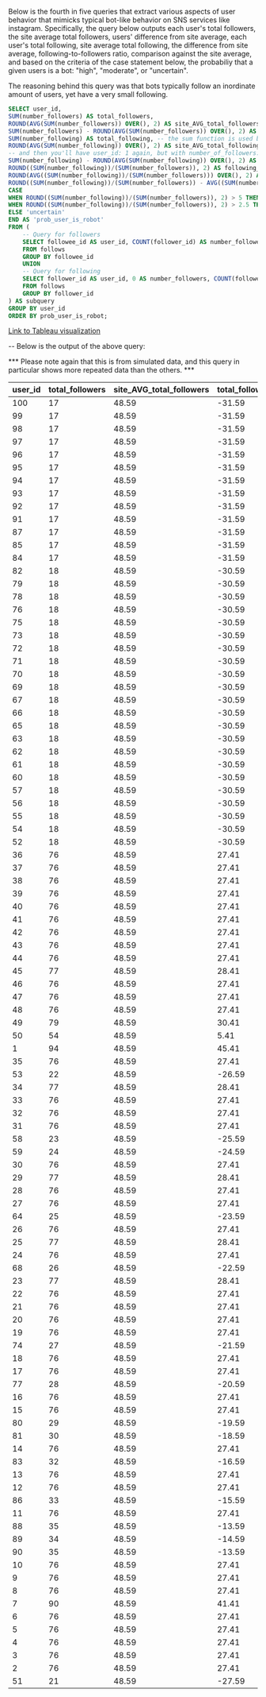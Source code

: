 Below is the fourth in five queries that extract various aspects of user 
behavior that mimicks typical bot-like behavior on SNS services like instagram. 
Specifically, the query below outputs each user's total followers, the site
average total followers, users' difference from site average, each user's total
following, site average total following, the difference from site average, 
following-to-followers ratio, comparison against the site average, and based on
the criteria of the case statement below, the probabiliy that a given users is 
a bot: "high", "moderate", or "uncertain".

The reasoning behind this query was that bots typically follow an inordinate
amount of users, yet have a very small following. 



```sql
SELECT user_id, 
SUM(number_followers) AS total_followers, 
ROUND(AVG(SUM(number_followers)) OVER(), 2) AS site_AVG_total_followers,
SUM(number_followers) - ROUND(AVG(SUM(number_followers)) OVER(), 2) AS total_followers_diff_from_AVG,
SUM(number_following) AS total_following, -- the sum function is used because the union add the two subquerries togeth in rows, so e.g. you have user_id: 1, total_followers: 5, total_following: 0
ROUND(AVG(SUM(number_following)) OVER(), 2) AS site_AVG_total_following,
-- and then you'll have user_id: 1 again, but with number_of_followers: 0 and number_following: 4. these need to be combined/added and a GROUP BY or COUNT() won't do that, it has to be summed.
SUM(number_following) - ROUND(AVG(SUM(number_following)) OVER(), 2) AS total_following_diff_from_AVG,
ROUND((SUM(number_following))/(SUM(number_followers)), 2) AS following_followers_ratio, 
ROUND(AVG((SUM(number_following))/(SUM(number_followers))) OVER(), 2) AS site_AVG_following_followers_ratio,
ROUND((SUM(number_following))/(SUM(number_followers)) - AVG((SUM(number_following))/(SUM(number_followers))) OVER(), 2) AS 'following_followers_ratio_diff_from_AVG',
CASE 
WHEN ROUND((SUM(number_following))/(SUM(number_followers)), 2) > 5 THEN 'high' -- As mentioned above, the cutoffs would be more consistent with real-world number if they were around 100 and 25 for 'high' and 'moderate', but due to the limitations of the data, 5 and 2.5 were used to simply demonstrate the query.
WHEN ROUND((SUM(number_following))/(SUM(number_followers)), 2) > 2.5 THEN 'moderate'
ELSE 'uncertain'
END AS 'prob_user_is_robot'
FROM (
    -- Query for followers
    SELECT followee_id AS user_id, COUNT(follower_id) AS number_followers, 0 AS number_following -- 0 is placed here because this query is only retrieving the number of followers (can't do both in one query)
    FROM follows
    GROUP BY followee_id
    UNION
    -- Query for following
    SELECT follower_id AS user_id, 0 AS number_followers, COUNT(followee_id) AS number_following -- 0 is used because this query is only retrieving the number following (can't do both in one query)
    FROM follows
    GROUP BY follower_id
) AS subquery
GROUP BY user_id
ORDER BY prob_user_is_robot;
```

[Link to Tableau visualization](https://public.tableau.com/app/profile/aryan.tehrani/viz/Q1_robot_num_likes/Q4?publish=yes)


-- Below is the output of the above query:

*** Please note again that this is from simulated data, and this query in particular
shows more repeated data than the others. *** 

| user_id | total_followers | site_AVG_total_followers | total_followers_diff_from_AVG | total_following | site_AVG_total_following | total_following_diff_from_AVG | following_followers_ratio | site_AVG_following_followers_ratio | following_followers_ratio_diff_from_AVG | prob_user_is_robot |
|---------|-----------------|--------------------------|-------------------------------|-----------------|--------------------------|-------------------------------|---------------------------|------------------------------------|-----------------------------------------|--------------------|
| 100     | 17              | 48.59                    | -31.59                        | 99              | 48.59                    | 50.41                         | 5.82                      | 1.72                               | 4.1                                     | high               |
| 99      | 17              | 48.59                    | -31.59                        | 99              | 48.59                    | 50.41                         | 5.82                      | 1.72                               | 4.1                                     | high               |
| 98      | 17              | 48.59                    | -31.59                        | 99              | 48.59                    | 50.41                         | 5.82                      | 1.72                               | 4.1                                     | high               |
| 97      | 17              | 48.59                    | -31.59                        | 99              | 48.59                    | 50.41                         | 5.82                      | 1.72                               | 4.1                                     | high               |
| 96      | 17              | 48.59                    | -31.59                        | 99              | 48.59                    | 50.41                         | 5.82                      | 1.72                               | 4.1                                     | high               |
| 95      | 17              | 48.59                    | -31.59                        | 99              | 48.59                    | 50.41                         | 5.82                      | 1.72                               | 4.1                                     | high               |
| 94      | 17              | 48.59                    | -31.59                        | 99              | 48.59                    | 50.41                         | 5.82                      | 1.72                               | 4.1                                     | high               |
| 93      | 17              | 48.59                    | -31.59                        | 99              | 48.59                    | 50.41                         | 5.82                      | 1.72                               | 4.1                                     | high               |
| 92      | 17              | 48.59                    | -31.59                        | 99              | 48.59                    | 50.41                         | 5.82                      | 1.72                               | 4.1                                     | high               |
| 91      | 17              | 48.59                    | -31.59                        | 99              | 48.59                    | 50.41                         | 5.82                      | 1.72                               | 4.1                                     | high               |
| 87      | 17              | 48.59                    | -31.59                        | 99              | 48.59                    | 50.41                         | 5.82                      | 1.72                               | 4.1                                     | high               |
| 85      | 17              | 48.59                    | -31.59                        | 99              | 48.59                    | 50.41                         | 5.82                      | 1.72                               | 4.1                                     | high               |
| 84      | 17              | 48.59                    | -31.59                        | 99              | 48.59                    | 50.41                         | 5.82                      | 1.72                               | 4.1                                     | high               |
| 82      | 18              | 48.59                    | -30.59                        | 49              | 48.59                    | 0.41                          | 2.72                      | 1.72                               | 1                                       | moderate           |
| 79      | 18              | 48.59                    | -30.59                        | 49              | 48.59                    | 0.41                          | 2.72                      | 1.72                               | 1                                       | moderate           |
| 78      | 18              | 48.59                    | -30.59                        | 49              | 48.59                    | 0.41                          | 2.72                      | 1.72                               | 1                                       | moderate           |
| 76      | 18              | 48.59                    | -30.59                        | 49              | 48.59                    | 0.41                          | 2.72                      | 1.72                               | 1                                       | moderate           |
| 75      | 18              | 48.59                    | -30.59                        | 49              | 48.59                    | 0.41                          | 2.72                      | 1.72                               | 1                                       | moderate           |
| 73      | 18              | 48.59                    | -30.59                        | 49              | 48.59                    | 0.41                          | 2.72                      | 1.72                               | 1                                       | moderate           |
| 72      | 18              | 48.59                    | -30.59                        | 49              | 48.59                    | 0.41                          | 2.72                      | 1.72                               | 1                                       | moderate           |
| 71      | 18              | 48.59                    | -30.59                        | 49              | 48.59                    | 0.41                          | 2.72                      | 1.72                               | 1                                       | moderate           |
| 70      | 18              | 48.59                    | -30.59                        | 49              | 48.59                    | 0.41                          | 2.72                      | 1.72                               | 1                                       | moderate           |
| 69      | 18              | 48.59                    | -30.59                        | 49              | 48.59                    | 0.41                          | 2.72                      | 1.72                               | 1                                       | moderate           |
| 67      | 18              | 48.59                    | -30.59                        | 49              | 48.59                    | 0.41                          | 2.72                      | 1.72                               | 1                                       | moderate           |
| 66      | 18              | 48.59                    | -30.59                        | 49              | 48.59                    | 0.41                          | 2.72                      | 1.72                               | 1                                       | moderate           |
| 65      | 18              | 48.59                    | -30.59                        | 49              | 48.59                    | 0.41                          | 2.72                      | 1.72                               | 1                                       | moderate           |
| 63      | 18              | 48.59                    | -30.59                        | 49              | 48.59                    | 0.41                          | 2.72                      | 1.72                               | 1                                       | moderate           |
| 62      | 18              | 48.59                    | -30.59                        | 49              | 48.59                    | 0.41                          | 2.72                      | 1.72                               | 1                                       | moderate           |
| 61      | 18              | 48.59                    | -30.59                        | 49              | 48.59                    | 0.41                          | 2.72                      | 1.72                               | 1                                       | moderate           |
| 60      | 18              | 48.59                    | -30.59                        | 49              | 48.59                    | 0.41                          | 2.72                      | 1.72                               | 1                                       | moderate           |
| 57      | 18              | 48.59                    | -30.59                        | 49              | 48.59                    | 0.41                          | 2.72                      | 1.72                               | 1                                       | moderate           |
| 56      | 18              | 48.59                    | -30.59                        | 49              | 48.59                    | 0.41                          | 2.72                      | 1.72                               | 1                                       | moderate           |
| 55      | 18              | 48.59                    | -30.59                        | 49              | 48.59                    | 0.41                          | 2.72                      | 1.72                               | 1                                       | moderate           |
| 54      | 18              | 48.59                    | -30.59                        | 49              | 48.59                    | 0.41                          | 2.72                      | 1.72                               | 1                                       | moderate           |
| 52      | 18              | 48.59                    | -30.59                        | 49              | 48.59                    | 0.41                          | 2.72                      | 1.72                               | 1                                       | moderate           |
| 36      | 76              | 48.59                    | 27.41                         | 49              | 48.59                    | 0.41                          | 0.64                      | 1.72                               | -1.08                                   | uncertain          |
| 37      | 76              | 48.59                    | 27.41                         | 49              | 48.59                    | 0.41                          | 0.64                      | 1.72                               | -1.08                                   | uncertain          |
| 38      | 76              | 48.59                    | 27.41                         | 49              | 48.59                    | 0.41                          | 0.64                      | 1.72                               | -1.08                                   | uncertain          |
| 39      | 76              | 48.59                    | 27.41                         | 49              | 48.59                    | 0.41                          | 0.64                      | 1.72                               | -1.08                                   | uncertain          |
| 40      | 76              | 48.59                    | 27.41                         | 49              | 48.59                    | 0.41                          | 0.64                      | 1.72                               | -1.08                                   | uncertain          |
| 41      | 76              | 48.59                    | 27.41                         | 49              | 48.59                    | 0.41                          | 0.64                      | 1.72                               | -1.08                                   | uncertain          |
| 42      | 76              | 48.59                    | 27.41                         | 49              | 48.59                    | 0.41                          | 0.64                      | 1.72                               | -1.08                                   | uncertain          |
| 43      | 76              | 48.59                    | 27.41                         | 49              | 48.59                    | 0.41                          | 0.64                      | 1.72                               | -1.08                                   | uncertain          |
| 44      | 76              | 48.59                    | 27.41                         | 99              | 48.59                    | 50.41                         | 1.3                       | 1.72                               | -0.42                                   | uncertain          |
| 45      | 77              | 48.59                    | 28.41                         | 0               | 48.59                    | -48.59                        | 0                         | 1.72                               | -1.72                                   | uncertain          |
| 46      | 76              | 48.59                    | 27.41                         | 49              | 48.59                    | 0.41                          | 0.64                      | 1.72                               | -1.08                                   | uncertain          |
| 47      | 76              | 48.59                    | 27.41                         | 49              | 48.59                    | 0.41                          | 0.64                      | 1.72                               | -1.08                                   | uncertain          |
| 48      | 76              | 48.59                    | 27.41                         | 49              | 48.59                    | 0.41                          | 0.64                      | 1.72                               | -1.08                                   | uncertain          |
| 49      | 79              | 48.59                    | 30.41                         | 17              | 48.59                    | -31.59                        | 0.22                      | 1.72                               | -1.51                                   | uncertain          |
| 50      | 54              | 48.59                    | 5.41                          | 49              | 48.59                    | 0.41                          | 0.91                      | 1.72                               | -0.82                                   | uncertain          |
| 1       | 94              | 48.59                    | 45.41                         | 17              | 48.59                    | -31.59                        | 0.18                      | 1.72                               | -1.54                                   | uncertain          |
| 35      | 76              | 48.59                    | 27.41                         | 49              | 48.59                    | 0.41                          | 0.64                      | 1.72                               | -1.08                                   | uncertain          |
| 53      | 22              | 48.59                    | -26.59                        | 15              | 48.59                    | -33.59                        | 0.68                      | 1.72                               | -1.04                                   | uncertain          |
| 34      | 77              | 48.59                    | 28.41                         | 0               | 48.59                    | -48.59                        | 0                         | 1.72                               | -1.72                                   | uncertain          |
| 33      | 76              | 48.59                    | 27.41                         | 49              | 48.59                    | 0.41                          | 0.64                      | 1.72                               | -1.08                                   | uncertain          |
| 32      | 76              | 48.59                    | 27.41                         | 49              | 48.59                    | 0.41                          | 0.64                      | 1.72                               | -1.08                                   | uncertain          |
| 31      | 76              | 48.59                    | 27.41                         | 49              | 48.59                    | 0.41                          | 0.64                      | 1.72                               | -1.08                                   | uncertain          |
| 58      | 23              | 48.59                    | -25.59                        | 14              | 48.59                    | -34.59                        | 0.61                      | 1.72                               | -1.11                                   | uncertain          |
| 59      | 24              | 48.59                    | -24.59                        | 13              | 48.59                    | -35.59                        | 0.54                      | 1.72                               | -1.18                                   | uncertain          |
| 30      | 76              | 48.59                    | 27.41                         | 49              | 48.59                    | 0.41                          | 0.64                      | 1.72                               | -1.08                                   | uncertain          |
| 29      | 77              | 48.59                    | 28.41                         | 0               | 48.59                    | -48.59                        | 0                         | 1.72                               | -1.72                                   | uncertain          |
| 28      | 76              | 48.59                    | 27.41                         | 49              | 48.59                    | 0.41                          | 0.64                      | 1.72                               | -1.08                                   | uncertain          |
| 27      | 76              | 48.59                    | 27.41                         | 49              | 48.59                    | 0.41                          | 0.64                      | 1.72                               | -1.08                                   | uncertain          |
| 64      | 25              | 48.59                    | -23.59                        | 12              | 48.59                    | -36.59                        | 0.48                      | 1.72                               | -1.24                                   | uncertain          |
| 26      | 76              | 48.59                    | 27.41                         | 49              | 48.59                    | 0.41                          | 0.64                      | 1.72                               | -1.08                                   | uncertain          |
| 25      | 77              | 48.59                    | 28.41                         | 0               | 48.59                    | -48.59                        | 0                         | 1.72                               | -1.72                                   | uncertain          |
| 24      | 76              | 48.59                    | 27.41                         | 49              | 48.59                    | 0.41                          | 0.64                      | 1.72                               | -1.08                                   | uncertain          |
| 68      | 26              | 48.59                    | -22.59                        | 11              | 48.59                    | -37.59                        | 0.42                      | 1.72                               | -1.3                                    | uncertain          |
| 23      | 77              | 48.59                    | 28.41                         | 0               | 48.59                    | -48.59                        | 0                         | 1.72                               | -1.72                                   | uncertain          |
| 22      | 76              | 48.59                    | 27.41                         | 49              | 48.59                    | 0.41                          | 0.64                      | 1.72                               | -1.08                                   | uncertain          |
| 21      | 76              | 48.59                    | 27.41                         | 49              | 48.59                    | 0.41                          | 0.64                      | 1.72                               | -1.08                                   | uncertain          |
| 20      | 76              | 48.59                    | 27.41                         | 49              | 48.59                    | 0.41                          | 0.64                      | 1.72                               | -1.08                                   | uncertain          |
| 19      | 76              | 48.59                    | 27.41                         | 49              | 48.59                    | 0.41                          | 0.64                      | 1.72                               | -1.08                                   | uncertain          |
| 74      | 27              | 48.59                    | -21.59                        | 10              | 48.59                    | -38.59                        | 0.37                      | 1.72                               | -1.35                                   | uncertain          |
| 18      | 76              | 48.59                    | 27.41                         | 49              | 48.59                    | 0.41                          | 0.64                      | 1.72                               | -1.08                                   | uncertain          |
| 17      | 76              | 48.59                    | 27.41                         | 49              | 48.59                    | 0.41                          | 0.64                      | 1.72                               | -1.08                                   | uncertain          |
| 77      | 28              | 48.59                    | -20.59                        | 9               | 48.59                    | -39.59                        | 0.32                      | 1.72                               | -1.4                                    | uncertain          |
| 16      | 76              | 48.59                    | 27.41                         | 49              | 48.59                    | 0.41                          | 0.64                      | 1.72                               | -1.08                                   | uncertain          |
| 15      | 76              | 48.59                    | 27.41                         | 49              | 48.59                    | 0.41                          | 0.64                      | 1.72                               | -1.08                                   | uncertain          |
| 80      | 29              | 48.59                    | -19.59                        | 8               | 48.59                    | -40.59                        | 0.28                      | 1.72                               | -1.45                                   | uncertain          |
| 81      | 30              | 48.59                    | -18.59                        | 7               | 48.59                    | -41.59                        | 0.23                      | 1.72                               | -1.49                                   | uncertain          |
| 14      | 76              | 48.59                    | 27.41                         | 49              | 48.59                    | 0.41                          | 0.64                      | 1.72                               | -1.08                                   | uncertain          |
| 83      | 32              | 48.59                    | -16.59                        | 5               | 48.59                    | -43.59                        | 0.16                      | 1.72                               | -1.57                                   | uncertain          |
| 13      | 76              | 48.59                    | 27.41                         | 49              | 48.59                    | 0.41                          | 0.64                      | 1.72                               | -1.08                                   | uncertain          |
| 12      | 76              | 48.59                    | 27.41                         | 49              | 48.59                    | 0.41                          | 0.64                      | 1.72                               | -1.08                                   | uncertain          |
| 86      | 33              | 48.59                    | -15.59                        | 4               | 48.59                    | -44.59                        | 0.12                      | 1.72                               | -1.6                                    | uncertain          |
| 11      | 76              | 48.59                    | 27.41                         | 49              | 48.59                    | 0.41                          | 0.64                      | 1.72                               | -1.08                                   | uncertain          |
| 88      | 35              | 48.59                    | -13.59                        | 2               | 48.59                    | -46.59                        | 0.06                      | 1.72                               | -1.67                                   | uncertain          |
| 89      | 34              | 48.59                    | -14.59                        | 3               | 48.59                    | -45.59                        | 0.09                      | 1.72                               | -1.63                                   | uncertain          |
| 90      | 35              | 48.59                    | -13.59                        | 17              | 48.59                    | -31.59                        | 0.49                      | 1.72                               | -1.24                                   | uncertain          |
| 10      | 76              | 48.59                    | 27.41                         | 49              | 48.59                    | 0.41                          | 0.64                      | 1.72                               | -1.08                                   | uncertain          |
| 9       | 76              | 48.59                    | 27.41                         | 49              | 48.59                    | 0.41                          | 0.64                      | 1.72                               | -1.08                                   | uncertain          |
| 8       | 76              | 48.59                    | 27.41                         | 49              | 48.59                    | 0.41                          | 0.64                      | 1.72                               | -1.08                                   | uncertain          |
| 7       | 90              | 48.59                    | 41.41                         | 6               | 48.59                    | -42.59                        | 0.07                      | 1.72                               | -1.66                                   | uncertain          |
| 6       | 76              | 48.59                    | 27.41                         | 49              | 48.59                    | 0.41                          | 0.64                      | 1.72                               | -1.08                                   | uncertain          |
| 5       | 76              | 48.59                    | 27.41                         | 99              | 48.59                    | 50.41                         | 1.3                       | 1.72                               | -0.42                                   | uncertain          |
| 4       | 76              | 48.59                    | 27.41                         | 99              | 48.59                    | 50.41                         | 1.3                       | 1.72                               | -0.42                                   | uncertain          |
| 3       | 76              | 48.59                    | 27.41                         | 99              | 48.59                    | 50.41                         | 1.3                       | 1.72                               | -0.42                                   | uncertain          |
| 2       | 76              | 48.59                    | 27.41                         | 99              | 48.59                    | 50.41                         | 1.3                       | 1.72                               | -0.42                                   | uncertain          |
| 51      | 21              | 48.59                    | -27.59                        | 16              | 48.59                    | -32.59                        | 0.76                      | 1.72                               | -0.96                                   | uncertain          |